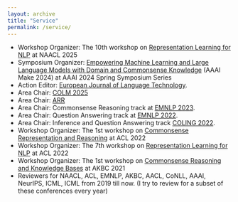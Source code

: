```yaml
---
layout: archive
title: "Service"
permalink: /service/
---
```

- Workshop Organizer: The 10th workshop on [Representation Learning for NLP](https://sites.google.com/view/repl4nlp2025/) at NAACL 2025
- Symposium Organizer: [Empowering Machine Learning and Large Language Models with Domain and Commonsense Knowledge](https://aaai.org/conference/spring-symposia/sss24/) (AAAI Make 2024) at AAAI 2024 Spring Symposium Series
- Action Editor: [European Journal of Language Technology](https://www.nejlt.org/">Northern).
- Area Chair: [COLM 2025](https://colmweb.org/index.html)
- Area Chair: [ARR](https://aclrollingreview.org/)
- Area Chair: Commonsense Reasoning track at [EMNLP 2023](https://2023.emnlp.org/).
- Area Chair: Question Answering track at [EMNLP 2022](https://2022.emnlp.org/).
- Area Chair: Inference and Question Answering track [COLING 2022](https://coling2022.org/).
- Workshop Organizer: The 1st workshop on [Commonsense Representation and Reasoning](https://csrr-workshop.github.io/) at ACL 2022 
- Workshop Organizer: The 7th workshop on [Representation Learning for NLP](https://sites.google.com/view/repl4nlp2022/home?authuser=0) at ACL 2022
- Workshop Organizer: The 1st workshop on [Commonsense Reasoning and Knowledge Bases](https://akbc-cskb.github.io/) at AKBC 2021 
- Reviewers for NAACL, ACL, EMNLP, AKBC, AACL, CoNLL, AAAI, NeurIPS, ICML, ICML from 2019 till now. (I try to review for a subset of these conferences every year)
